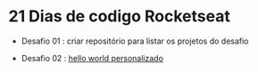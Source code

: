 # 21 Dias de codigo Rocketseat

 - Desafio 01 : criar repositório para listar os projetos do desafio
 
 - Desafio 02 : [hello world personalizado](https://desafio01-xi.vercel.app/)


